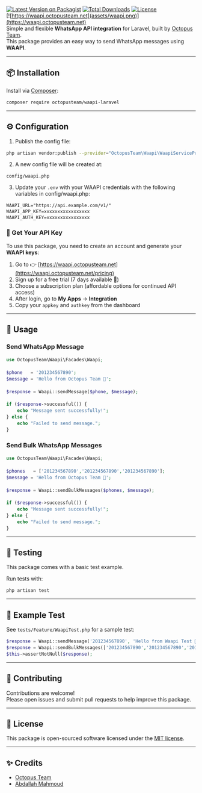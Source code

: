 [![Latest Version on Packagist](https://img.shields.io/packagist/v/octopusteam/waapi-laravel.svg?style=flat-square)](https://packagist.org/packages/octopusteam/waapi-laravel)
[![Total Downloads](https://img.shields.io/packagist/dt/octopusteam/waapi-laravel.svg?style=flat-square)](https://packagist.org/packages/octopusteam/waapi-laravel)
[![License](https://img.shields.io/badge/license-MIT-blue.svg)](LICENSE)
<br>
[![https://waapi.octopusteam.net](assets/waapi.png)](https://waapi.octopusteam.net)<br>
Simple and flexible **WhatsApp API integration** for Laravel, built by [Octopus Team](https://github.com/octopus-software-team).  
This package provides an easy way to send WhatsApp messages using **WAAPI**.

---

## 📦 Installation

Install via [Composer](https://getcomposer.org):

```bash
composer require octopusteam/waapi-laravel
```

---

## ⚙️ Configuration

1. Publish the config file:

```bash
php artisan vendor:publish --provider="OctopusTeam\Waapi\WaapiServiceProvider" --tag="config"
```

2. A new config file will be created at:

```
config/waapi.php
```

3. Update your `.env` with your WAAPI credentials with the following variables in config/waapi.php:

```env
WAAPI_URL="https://api.example.com/v1/"
WAAPI_APP_KEY=xxxxxxxxxxxxxxxxx
WAAPI_AUTH_KEY=xxxxxxxxxxxxxxxx
```

### 🔑 Get Your API Key

To use this package, you need to create an account and generate your **WAAPI keys**:

1. Go to 👉 [https://waapi.octopusteam.net](https://waapi.octopusteam.net/pricing)
2. Sign up for a free trial (7 days available 🚀)
3. Choose a subscription plan (affordable options for continued API access)
4. After login, go to **My Apps** → **Integration**
5. Copy your `appkey` and `authkey` from the dashboard
---

## 🚀 Usage

### Send WhatsApp Message

```php
use OctopusTeam\Waapi\Facades\Waapi;

$phone   = '201234567890';
$message = 'Hello from Octopus Team 🚀';

$response = Waapi::sendMessage($phone, $message);

if ($response->successful()) {
    echo "Message sent successfully!";
} else {
    echo "Failed to send message.";
}
```

### Send Bulk WhatsApp Messages

```php
use OctopusTeam\Waapi\Facades\Waapi;

$phones   = ['201234567890','201234567890','201234567890'];
$message = 'Hello from Octopus Team 🚀';

$response = Waapi::sendBulkMessages($phones, $message);

if ($response->successful()) {
    echo "Message sent successfully!";
} else {
    echo "Failed to send message.";
}
```

---

## 🧪 Testing

This package comes with a basic test example.

Run tests with:

```bash
php artisan test
```

---

## 📖 Example Test

See `tests/Feature/WaapiTest.php` for a sample test:

```php
$response = Waapi::sendMessage('201234567890', 'Hello from Waapi Test 🚀');
$response = Waapi::sendBulkMessages(['201234567890','201234567890','201234567890'], 'Hello from Waapi Test 🚀');
$this->assertNotNull($response);
```

---

## 🤝 Contributing

Contributions are welcome!  
Please open issues and submit pull requests to help improve this package.

---

## 📜 License

This package is open-sourced software licensed under the [MIT license](LICENSE).

---

## ✨ Credits

- [Octopus Team](https://github.com/octopus-software-team)
- [Abdallah Mahmoud](https://github.com/eldapour)

